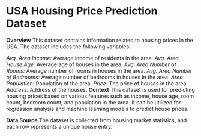 
# USA Housing Price Prediction Dataset
**Overview**
This dataset contains information related to housing prices in the USA. The dataset includes the following variables:

*Avg. Area Income:* Average income of residents in the area.
*Avg. Area House Age:* Average age of houses in the area.
*Avg. Area Number of Rooms:* Average number of rooms in houses in the area.
*Avg. Area Number of Bedrooms:* Average number of bedrooms in houses in the area.
*Area Population:* Population of the area.
*Price:* The price of houses in the area.
*Address:* Address of the houses.
**Context**
This dataset is used for predicting housing prices based on various features such as income, house age, room count, bedroom count, and population in the area. It can be utilized for regression analysis and machine learning models to predict house prices.

**Data Source**
The dataset is collected from housing market statistics, and each row represents a unique house entry.
